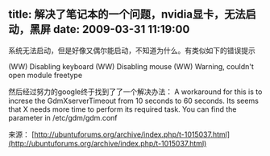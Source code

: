 title: 解决了笔记本的一个问题，nvidia显卡，无法启动，黑屏
date: 2009-03-31 11:19:00
---

&#31995;&#32479;&#26080;&#27861;&#21551;&#21160;&#65292;&#20294;&#26159;&#22909;&#20687;&#21448;&#20598;&#23572;&#33021;&#21551;&#21160;&#65292;&#19981;&#30693;&#36947;&#20026;&#20160;&#20040;&#12290;&#26377;&#31867;&#20284;&#22914;&#19979;&#30340;&#38169;&#35823;&#25552;&#31034;

 (WW) Disabling keyboard 
 (WW) Disabling mouse
 (WW) Warning, couldn't open module freetype

 &#28982;&#21518;&#32463;&#36807;&#21162;&#21147;&#30340;google&#32456;&#20110;&#25214;&#21040;&#20102;&#20102;&#19968;&#20010;&#35299;&#20915;&#21150;&#27861;&#65306;
 A workaround for this is to increse the GdmXserverTimeout from 10 seconds to 60 seconds. Its seems that X needs more time to perform its required task. You can find the parameter in /etc/gdm/gdm.conf

 &#26469;&#28304;&#65306;
 [http://ubuntuforums.org/archive/index.php/t-1015037.html](http://ubuntuforums.org/archive/index.php/t-1015037.html)